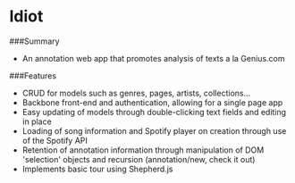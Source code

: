 Idiot
===========
###Summary
- An annotation web app that promotes analysis of texts a la Genius.com

###Features
- CRUD for models such as genres, pages, artists, collections...
- Backbone front-end and authentication, allowing for a single page app
- Easy updating of models through double-clicking text fields and editing in place
- Loading of song information and Spotify player on creation through use of the Spotify API
- Retention of annotation information through manipulation of DOM 'selection' objects and recursion (annotation/new, check it out)
- Implements basic tour using Shepherd.js
